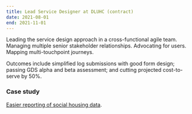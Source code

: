 ```yaml
---
title: Lead Service Designer at DLUHC (contract)
date: 2021-08-01
end: 2021-11-01
---
```

Leading the service design approach in a cross-functional agile team. Managing multiple senior stakeholder relationships. Advocating for users. Mapping multi-touchpoint journeys.

Outcomes include simplified log submissions with good form design; passing GDS alpha and beta assessment; and cutting projected cost-to-serve by 50%.

### Case study
[Easier reporting of social housing data](https://roodesign.co.uk/work/core/).